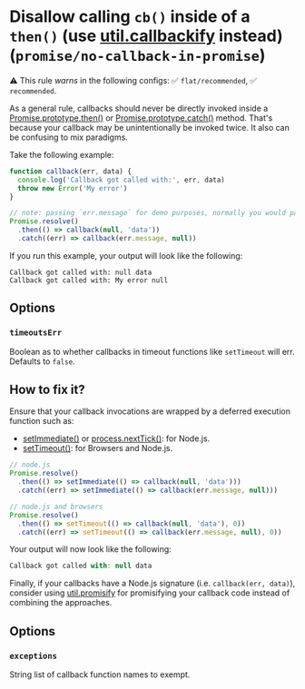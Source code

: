 # Disallow calling `cb()` inside of a `then()` (use [util.callbackify][] instead) (`promise/no-callback-in-promise`)

⚠️ This rule _warns_ in the following configs: ✅ `flat/recommended`, ✅
`recommended`.

<!-- end auto-generated rule header -->

As a general rule, callbacks should never be directly invoked inside a
[Promise.prototype.then()] or [Promise.prototype.catch()] method. That's because
your callback may be unintentionally be invoked twice. It also can be confusing
to mix paradigms.

Take the following example:

```js
function callback(err, data) {
  console.log('Callback got called with:', err, data)
  throw new Error('My error')
}

// note: passing `err.message` for demo purposes, normally you would pass `err`
Promise.resolve()
  .then(() => callback(null, 'data'))
  .catch((err) => callback(err.message, null))
```

If you run this example, your output will look like the following:

```
Callback got called with: null data
Callback got called with: My error null
```

## Options

### `timeoutsErr`

Boolean as to whether callbacks in timeout functions like `setTimeout` will err.
Defaults to `false`.

## How to fix it?

Ensure that your callback invocations are wrapped by a deferred execution
function such as:

- [setImmediate()] or [process.nextTick()]: for Node.js.
- [setTimeout()]: for Browsers and Node.js.

```js
// node.js
Promise.resolve()
  .then(() => setImmediate(() => callback(null, 'data')))
  .catch((err) => setImmediate(() => callback(err.message, null)))

// node.js and browsers
Promise.resolve()
  .then(() => setTimeout(() => callback(null, 'data'), 0))
  .catch((err) => setTimeout(() => callback(err.message, null), 0))
```

Your output will now look like the following:

```js
Callback got called with: null data
```

Finally, if your callbacks have a Node.js signature (i.e.
`callback(err, data)`), consider using [util.promisify] for promisifying your
callback code instead of combining the approaches.

[util.promisify]:
  https://nodejs.org/dist/latest/docs/api/util.html#utilpromisifyoriginal
[promise.prototype.then()]:
  https://developer.mozilla.org/en-US/docs/Web/JavaScript/Reference/Global_Objects/Promise/then
[promise.prototype.catch()]:
  https://developer.mozilla.org/en-US/docs/Web/JavaScript/Reference/Global_Objects/Promise/catch
[setimmediate()]:
  https://nodejs.org/docs/latest/api/timers.html#timers_setimmediate_callback_args
[process.nexttick()]:
  https://nodejs.org/docs/latest/api/process.html#process_process_nexttick_callback_args
[settimeout()]:
  https://developer.mozilla.org/en-US/docs/Web/API/WindowOrWorkerGlobalScope/setTimeout

## Options

### `exceptions`

String list of callback function names to exempt.

[util.callbackify]:
  https://nodejs.org/docs/latest/api/util.html#utilcallbackifyoriginal
